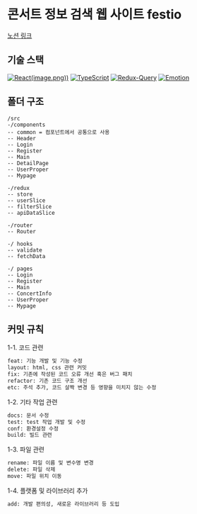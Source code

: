 # 콘서트 정보 검색 웹 사이트 festio
[노션 링크](https://www.notion.so/e273980c10414efdb62e0667822771bb?d=748129315fa941b3bbd851a87e1df232)

## 기술 스택
[![React](https://blog.mindgrub.com/hubfs/Blog_Images/Thumbnail-React-Native-Blog.jpeg)(image.png))](https://reactjs.org)
[![TypeScript](https://user-images.githubusercontent.com/52682603/138834262-a7af2293-e398-416d-8dd3-ff5fab8cb80d.png)](https://www.typescriptlang.org)
[![Redux-Query](https://user-images.githubusercontent.com/52682603/138835731-e0e727ad-0bd1-44ca-a3b3-98c4d1b89c20.png)](https://redux.js.org)
[![Emotion](https://user-images.githubusercontent.com/52682603/138834258-c4b4a706-3a7e-40c8-8a08-c0ac4815d7e0.png)](https://tailwindcss.com)


## 폴더 구조
```text
/src
-/components
-- common = 컴포넌트에서 공통으로 사용
-- Header
-- Login
-- Register
-- Main
-- DetailPage
-- UserProper
-- Mypage

-/redux
-- store
-- userSlice
-- filterSlice
-- apiDataSlice

-/router
-- Router

-/ hooks
-- validate
-- fetchData

-/ pages
-- Login
-- Register
-- Main
-- ConcertInfo
-- UserProper
-- Mypage
```

## 커밋 규칙
1-1. 코드 관련
```bash
feat: 기능 개발 및 기능 수정
layout: html, css 관련 커밋
fix: 기존에 작성된 코드 오류 개선 혹은 버그 패치
refactor: 기존 코드 구조 개선
etc: 주석 추가, 코드 살짝 변경 등 영향을 미치지 않는 수정
```

1-2. 기타 작업 관련
```bash
docs: 문서 수정 
test: test 작업 개발 및 수정
conf: 환경설정 수정
build: 빌드 관련
```
1-3. 파일 관련
```bash
rename: 파일 이름 및 변수명 변경
delete: 파일 삭제
move: 파일 위치 이동
```
1-4. 플랫폼 및 라이브러리 추가
```bash
add: 개발 편의성, 새로운 라이브러리 등 도입
```